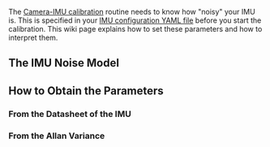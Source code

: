 The [Camera-IMU calibration](Camera-IMU-calibration) routine needs to know how "noisy" your IMU is. This is specified in your [IMU configuration YAML file](yaml-formats) before you start the calibration. This wiki page explains how to set these parameters and how to interpret them.

## The IMU Noise Model

## How to Obtain the Parameters

### From the Datasheet of the IMU
### From the Allan Variance